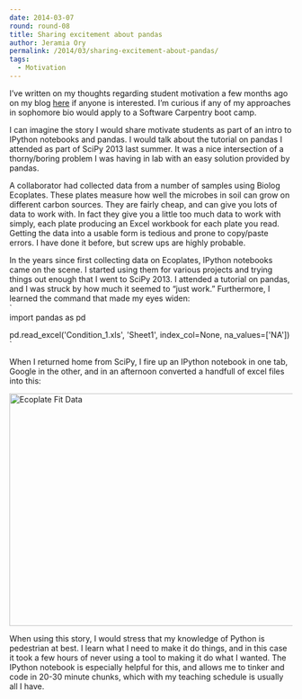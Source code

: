 ```yaml
---
date: 2014-03-07
round: round-08
title: Sharing excitement about pandas
author: Jeramia Ory
permalink: /2014/03/sharing-excitement-about-pandas/
tags:
  - Motivation
---
```

I&#8217;ve written on my thoughts regarding student motivation a few months ago on my blog <a href="http://drlabratory.com/student-motivation/" title="Student Motivation" target="_blank">here</a> if anyone is interested. I&#8217;m curious if any of my approaches in sophomore bio would apply to a Software Carpentry boot camp.

I can imagine the story I would share motivate students as part of an intro to IPython notebooks and pandas. I would talk about the tutorial on pandas I attended as part of SciPy 2013 last summer. It was a nice intersection of a thorny/boring problem I was having in lab with an easy solution provided by pandas. 

A collaborator had collected data from a number of samples using Biolog Ecoplates. These plates measure how well the microbes in soil can grow on different carbon sources. They are fairly cheap, and can give you lots of data to work with. In fact they give you a little too much data to work with simply, each plate producing an Excel workbook for each plate you read. Getting the data into a usable form is tedious and prone to copy/paste errors. I have done it before, but screw ups are highly probable.

In the years since first collecting data on Ecoplates, IPython notebooks came on the scene. I started using them for various projects and trying things out enough that I went to SciPy 2013. I attended a tutorial on pandas, and I was struck by how much it seemed to &#8220;just work.&#8221; Furthermore, I learned the command that made my eyes widen:  
`<br />
import pandas as pd</p>
<p>pd.read_excel('Condition_1.xls', 'Sheet1', index_col=None, na_values=['NA'])<br />
`

When I returned home from SciPy, I fire up an IPython notebook in one tab, Google in the other, and in an afternoon converted a handfull of excel files into this:

[<img src="http://teaching.software-carpentry.org/wp-content/uploads/2014/03/Screen-Shot-2014-03-07-at-4.24.29-PM-1024x600.png" alt="Ecoplate Fit Data" width="707" height="414" class="aligncenter size-large wp-image-6271" />][1]

When using this story, I would stress that my knowledge of Python is pedestrian at best. I learn what I need to make it do things, and in this case it took a few hours of never using a tool to making it do what I wanted. The IPython notebook is especially helpful for this, and allows me to tinker and code in 20-30 minute chunks, which with my teaching schedule is usually all I have.

 [1]: http://teaching.software-carpentry.org/wp-content/uploads/2014/03/Screen-Shot-2014-03-07-at-4.24.29-PM.png
